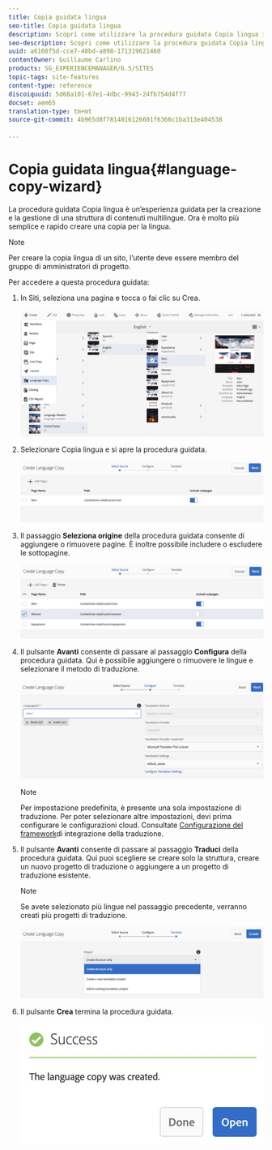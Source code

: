 ```yaml
---
title: Copia guidata lingua
seo-title: Copia guidata lingua
description: Scopri come utilizzare la procedura guidata Copia lingua in AEM.
seo-description: Scopri come utilizzare la procedura guidata Copia lingua in AEM.
uuid: a6168f5d-cce7-48bd-a898-171319621460
contentOwner: Guillaume Carlino
products: SG_EXPERIENCEMANAGER/6.5/SITES
topic-tags: site-features
content-type: reference
discoiquuid: 5d68a101-67e1-4dbc-9943-24fb754d4f77
docset: aem65
translation-type: tm+mt
source-git-commit: 4b965d8f7814816126601f6366c1ba313e404538

---
```



# Copia guidata lingua{#language-copy-wizard}

La procedura guidata Copia lingua è un’esperienza guidata per la creazione e la gestione di una struttura di contenuti multilingue. Ora è molto più semplice e rapido creare una copia per la lingua.

>[!NOTE]
>
>Per creare la copia lingua di un sito, l’utente deve essere membro del gruppo di amministratori di progetto.

Per accedere a questa procedura guidata:

1. In Siti, seleziona una pagina e tocca o fai clic su Crea.

   ![chlimage_1-9](assets/chlimage_1-9.jpeg)

1. Selezionare Copia lingua e si apre la procedura guidata.

   ![chlimage_1-10](assets/chlimage_1-10.jpeg)

1. Il passaggio **Seleziona origine** della procedura guidata consente di aggiungere o rimuovere pagine. È inoltre possibile includere o escludere le sottopagine.

   ![chlimage_1-11](assets/chlimage_1-11.jpeg)

1. Il pulsante **Avanti** consente di passare al passaggio **Configura** della procedura guidata. Qui è possibile aggiungere o rimuovere le lingue e selezionare il metodo di traduzione.

   ![chlimage_1-12](assets/chlimage_1-12.jpeg)

   >[!NOTE]
   >
   >Per impostazione predefinita, è presente una sola impostazione di traduzione. Per poter selezionare altre impostazioni, devi prima configurare le configurazioni cloud. Consultate [Configurazione del framework](/help/sites-administering/tc-tic.md)di integrazione della traduzione.

1. Il pulsante **Avanti** consente di passare al passaggio **Traduci** della procedura guidata. Qui puoi scegliere se creare solo la struttura, creare un nuovo progetto di traduzione o aggiungere a un progetto di traduzione esistente.

   >[!NOTE]
   >
   >Se avete selezionato più lingue nel passaggio precedente, verranno creati più progetti di traduzione.

   ![chlimage_1-13](assets/chlimage_1-13.jpeg)

1. Il pulsante **Crea** termina la procedura guidata.

   ![chlimage_1-14](assets/chlimage_1-14.jpeg)

